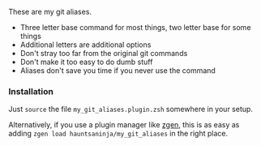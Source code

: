 These are my git aliases.

- Three letter base command for most things, two letter base for some things
- Additional letters are additional options
- Don't stray too far from the original git commands
- Don't make it too easy to do dumb stuff
- Aliases don't save you time if you never use the command

### Installation

Just `source` the file `my_git_aliases.plugin.zsh` somewhere in your setup.

Alternatively, if you use a plugin manager like [zgen](https://github.com/tarjoilija/zgen), this is as easy as adding `zgen load hauntsaninja/my_git_aliases` in the right place.
